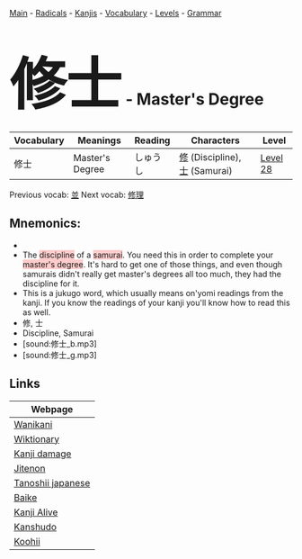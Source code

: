 <style> bigfont {font-size: 100px}</style>
[Main](../README.md) -
[Radicals](../radicals.md) -
[Kanjis](../kanjis.md) -
[Vocabulary](../vocabulary.md) -
[Levels](../levels.md) -
[Grammar](../grammar.md)
# <bigfont> 修士</bigfont> - Master's Degree 

| Vocabulary | Meanings | Reading | Characters | Level |
| --- | --- | --- | --- | --- |
| 修士 | Master's Degree | しゅうし |  [修](../kanjis/修.md) (Discipline), [士](../kanjis/士.md) (Samurai) | [Level 28](../levels/wk_level28.md) |

Previous vocab: [並](並.md) Next vocab: [修理](修理.md) 

## Mnemonics:

* 
* The <span style="background-color:#ffcccb"> discipline</span> of a <span style="background-color:#ffcccb"> samurai</span>. You need this in order to complete your <span style="background-color:#ffcccb"> master's degree</span>. It's hard to get one of those things, and even though samurais didn't really get master's degrees all too much, they had the discipline for it.
* This is a jukugo word, which usually means on'yomi readings from the kanji. If you know the readings of your kanji you'll know how to read this as well.
* 修, 士
* Discipline, Samurai
* [sound:修士_b.mp3]
* [sound:修士_g.mp3]


## Links 

| Webpage |
| --- |
| [Wanikani          ](https://www.wanikani.com/kanji/修士) |
| [Wiktionary        ](https://en.wiktionary.org/wiki/修士) |
| [Kanji damage      ](http://www.kanjidamage.com/kanji/search?utf8=✓&q=修士) |
| [Jitenon           ](https://jitenon.com/kanji/修士) |
| [Tanoshii japanese ](https://www.tanoshiijapanese.com/dictionary/kanji.cfm?k=修士) |
| [Baike             ](https://baike.baidu.com/item/修士) |
| [Kanji Alive       ](https://app.kanjialive.com/修士) |
| [Kanshudo          ](https://www.kanshudo.com/searchmn?q=修士) |
| [Koohii            ](https://kanji.koohii.com/study/kanji/修士) |
